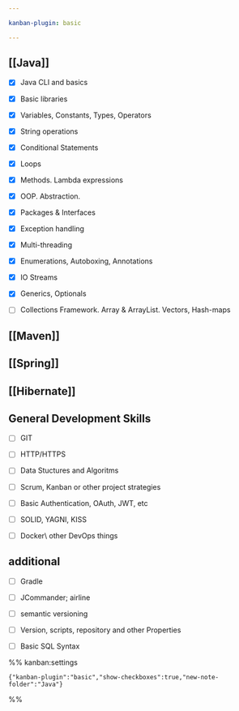 ```yaml
---

kanban-plugin: basic

---
```


## [[Java]]

- [x] Java CLI and basics
- [x] Basic libraries
- [x] Variables, Constants, Types, Operators
- [x] String operations
- [x] Conditional Statements
- [x] Loops
- [x] Methods. Lambda expressions
- [x] OOP. Abstraction.
- [x] Packages & Interfaces
- [x] Exception handling
- [x] Multi-threading
- [x] Enumerations, Autoboxing,  Annotations
- [x] IO Streams
- [x] Generics, Optionals
- [ ] Collections Framework. Array & ArrayList. Vectors, Hash-maps


## [[Maven]]



## [[Spring]]



## [[Hibernate]]



## General Development Skills

- [ ] GIT
- [ ] HTTP/HTTPS
- [ ] Data Stuctures and Algoritms
- [ ] Scrum, Kanban or other project strategies
- [ ] Basic Authentication, OAuth, JWT, etc
- [ ] SOLID, YAGNI, KISS
- [ ] Docker\ other DevOps things


## additional

- [ ] Gradle
- [ ] JCommander; airline
- [ ] semantic versioning
- [ ] Version, scripts, repository and other Properties
- [ ] Basic SQL Syntax




%% kanban:settings
```
{"kanban-plugin":"basic","show-checkboxes":true,"new-note-folder":"Java"}
```
%%